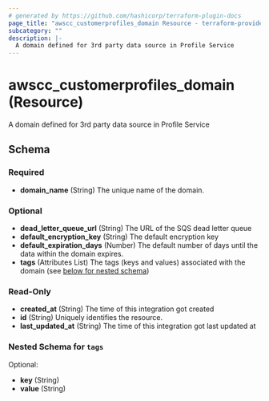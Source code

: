 ```yaml
---
# generated by https://github.com/hashicorp/terraform-plugin-docs
page_title: "awscc_customerprofiles_domain Resource - terraform-provider-awscc"
subcategory: ""
description: |-
  A domain defined for 3rd party data source in Profile Service
---
```


# awscc_customerprofiles_domain (Resource)

A domain defined for 3rd party data source in Profile Service



<!-- schema generated by tfplugindocs -->
## Schema

### Required

- **domain_name** (String) The unique name of the domain.

### Optional

- **dead_letter_queue_url** (String) The URL of the SQS dead letter queue
- **default_encryption_key** (String) The default encryption key
- **default_expiration_days** (Number) The default number of days until the data within the domain expires.
- **tags** (Attributes List) The tags (keys and values) associated with the domain (see [below for nested schema](#nestedatt--tags))

### Read-Only

- **created_at** (String) The time of this integration got created
- **id** (String) Uniquely identifies the resource.
- **last_updated_at** (String) The time of this integration got last updated at

<a id="nestedatt--tags"></a>
### Nested Schema for `tags`

Optional:

- **key** (String)
- **value** (String)


